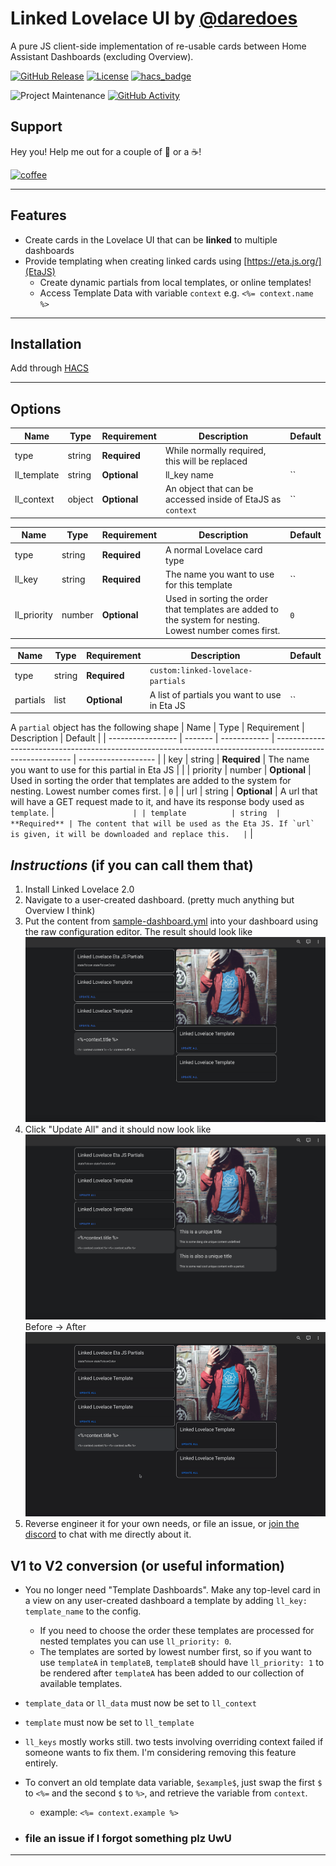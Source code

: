 # Linked Lovelace UI by [@daredoes](https://www.github.com/daredoes)

A pure JS client-side implementation of re-usable cards between Home Assistant Dashboards (excluding Overview).

[![GitHub Release][releases-shield]][releases]
[![License][license-shield]](LICENSE.md)
[![hacs_badge](https://img.shields.io/badge/HACS-Default-blue.svg)](https://github.com/hacs/integration)

![Project Maintenance][maintenance-shield]
[![GitHub Activity][commits-shield]][commits]

## Support

Hey you! Help me out for a couple of :beers: or a :coffee:!

[![coffee](https://www.buymeacoffee.com/assets/img/custom_images/black_img.png)](https://www.buymeacoffee.com/daredoes)

---

## Features

* Create cards in the Lovelace UI that can be **linked** to multiple dashboards
* Provide templating when creating linked cards using [https://eta.js.org/](EtaJS)
  * Create dynamic partials from local templates, or online templates!
  * Access Template Data with variable `context` e.g. `<%= context.name %>`

---

## Installation

Add through [HACS](https://github.com/custom-components/hacs)

---

## Options

| Name              | Type    | Requirement  | Description                                                | Default             |
| ----------------- | ------- | ------------ | ---------------------------------------------------------- | ------------------- |
| type              | string  | **Required** | While normally required, this will be replaced             |                     |
| ll_template       | string  | **Optional** | ll_key name                                                | ``                  |
| ll_context        | object  | **Optional** | An object that can be accessed inside of EtaJS as `context`| ``                  |

| Name              | Type    | Requirement  | Description                                                                                               | Default             |
| ----------------- | ------- | ------------ | --------------------------------------------------------------------------------------------------------- | ------------------- |
| type              | string  | **Required** | A normal Lovelace card type                                                                               |                     |
| ll_key            | string  | **Required** | The name you want to use for this template                                                                | ``                  |
| ll_priority       | number  | **Optional** | Used in sorting the order that templates are added to the system for nesting. Lowest number comes first.  | `0`                 |

| Name              | Type    | Requirement  | Description                                                                                               | Default             |
| ----------------- | ------- | ------------ | --------------------------------------------------------------------------------------------------------- | ------------------- |
| type              | string  | **Required** | `custom:linked-lovelace-partials`                                                                         |                     |
| partials          | list    | **Optional** | A list of partials you want to use in Eta JS                                                              | ``                  |

A `partial` object has the following shape
| Name              | Type    | Requirement  | Description                                                                                               | Default             |
| ----------------- | ------- | ------------ | --------------------------------------------------------------------------------------------------------- | ------------------- |
| key               | string  | **Required** | The name you want to use for this partial in Eta JS                                                       |                     |
| priority          | number  | **Optional** | Used in sorting the order that templates are added to the system for nesting. Lowest number comes first.  | `0`                 |
| url               | string  | **Optional** | A url that will have a GET request made to it, and have its response body used as `template`.             | ``                  |
| template          | string  | **Required** | The content that will be used as the Eta JS. If `url` is given, it will be downloaded and replace this.   | ``                  |

## _Instructions_ (if you can call them that)

1. Install Linked Lovelace 2.0
2. Navigate to a user-created dashboard. (pretty much anything but Overview I think)
3. Put the content from [sample-dashboard.yml](https://github.com/daredoes/linked-lovelace-ui/blob/master/sample-dashboard.yml) into your dashboard using the raw configuration editor. The result should look like ![V2 Before Dashboard](/docs/imgs/v2before.png)
4. Click "Update All" and it should now look like ![V2 After Dashboard](/docs/imgs/v2after.png)
Before -> After
![Linked Lovelace V2 Demo](/docs/imgs/llv2.gif)
5. Reverse engineer it for your own needs, or file an issue, or [join the discord](https://discord.gg/WbsNtASKau) to chat with me directly about it.

## V1 to V2 conversion (or useful information)

* You no longer need "Template Dashboards". Make any top-level card in a view on any user-created dashboard a template by adding `ll_key: template_name` to the config. 

  * If you need to choose the order these templates are processed for nested templates you can use `ll_priority: 0`. 
  * The templates are sorted by lowest number first, so if you want to use `templateA` in `templateB`, `templateB` should have `ll_priority: 1` to be rendered after `templateA` has been added to our collection of available templates.
* `template_data` or `ll_data` must now be set to `ll_context`
* `template` must now be set to `ll_template`
* `ll_keys` mostly works still. two tests involving overriding context failed if someone wants to fix them. I'm considering removing this feature entirely.
* To convert an old template data variable, `$example$`, just swap the first `$` to `<%=` and the second `$` to `%>`, and retrieve the variable from `context`.
  * example: `<%= context.example %>`

* ### file an issue if I forgot something plz UwU

---

[commits-shield]: https://img.shields.io/github/commit-activity/y/daredoes/linked-lovelace-ui.svg
[commits]: https://github.com/daredoes/linked-lovelace-ui/commits/master
[license-shield]: https://img.shields.io/github/license/daredoes/linked-lovelace-ui.svg
[maintenance-shield]: https://img.shields.io/maintenance/yes/2023
[releases-shield]: https://img.shields.io/github/release/daredoes/linked-lovelace-ui.svg
[releases]: https://github.com/daredoes/linked-lovelace-ui/releases
